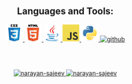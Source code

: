 
<h2 align="center">Languages and Tools:</h2>

<p align="center"> <a href="https://www.w3schools.com/css/"> <img src="https://raw.githubusercontent.com/devicons/devicon/master/icons/css3/css3-original-wordmark.svg" alt="css3" width="40" height="40"/> </a> <a href="https://www.w3.org/html/"> <img src="https://raw.githubusercontent.com/devicons/devicon/master/icons/html5/html5-original-wordmark.svg" alt="html5" width="40" height="40"/> </a> <a href="https://www.java.com"> <img src="https://raw.githubusercontent.com/devicons/devicon/master/icons/java/java-original.svg" alt="java" width="40" height="40"/> </a> <a href="https://developer.mozilla.org/en-US/docs/Web/JavaScript"> <img src="https://raw.githubusercontent.com/devicons/devicon/master/icons/javascript/javascript-original.svg" alt="javascript" width="40" height="40"/> </a> <a href="https://www.python.org"> <img src="https://raw.githubusercontent.com/devicons/devicon/master/icons/python/python-original.svg" alt="python" width="40" height="40"/> </a> <a href="https://github.com"> <img src="https://cdn-icons-png.flaticon.com/512/25/25231.png" alt="github" width="40" height="40"></p>

<br><br>

<p align="center">
  <a href="http://torrinleonard.com/">
    <img width="50%" src="https://github-readme-stats.vercel.app/api/top-langs?username=narayan-sajeev&show_icons=true&locale=en&layout=compact&theme=dark&hide=html" alt="narayan-sajeev">
    <img width="50%" src="https://github-readme-stats.vercel.app/api?username=narayan-sajeev&show_icons=true&locale=en&theme=dark" alt="narayan-sajeev">		  
  </a>
</p>

<br>